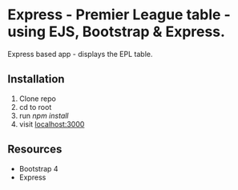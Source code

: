 # Express - Premier League table - using EJS, Bootstrap & Express.
Express based app - displays the EPL table.

## Installation

1. Clone repo
2. cd to root
3. run _npm install_
4. visit [localhost:3000](localhost:3000)

## Resources

* Bootstrap 4
* Express

